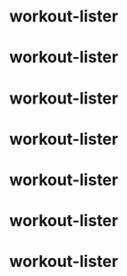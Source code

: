 # workout-lister
# workout-lister
# workout-lister
# workout-lister
# workout-lister
# workout-lister
# workout-lister
